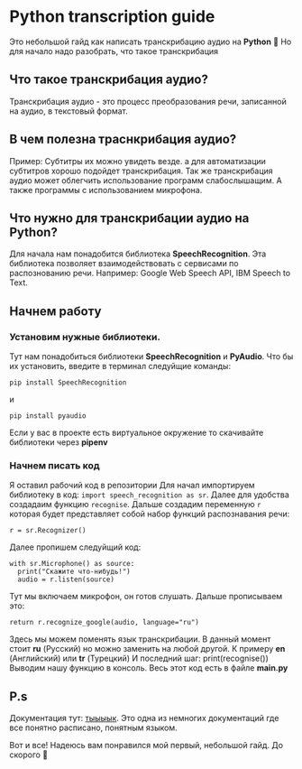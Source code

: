 # Python transcription guide 
Это небольшой гайд как написать транскрибацию аудио на **Python** :snake:
Но для начало надо разобрать, что такое транскрибация
## Что такое транскрибация аудио?
Транскрибация аудио - это процесс преобразования речи, записанной на аудио, в текстовый формат.
## В чем полезна траснкрибация аудио?
Пример: Субтитры их можно увидеть везде. а для автоматизации субтитров хорошо подойдет транскрибация.
Так же транскрибация аудио может облегчить использование программ слабослышащим. А также программы с использованием микрофона.
## Что нужно для транскрибации аудио на Python?
Для начала нам понадобится библиотека **SpeechRecognition**. Эта библиотека позволяет взаимодействовать с сервисами по распознованию речи. Например: Google Web Speech API, IBM Speech to Text. 
## Начнем работу
### Установим нужные библиотеки.
Тут нам понадобиться библиотеки **SpeechRecognition** и **PyAudio**. Что бы их установить, введите в терминал следуйщие команды: 
```
pip install SpeechRecognition
```
и 
```
pip install pyaudio
```
Если у вас в проекте есть виртуальное окружение то скачивайте библиотеки через **pipenv**
### Начнем писать код
Я оставил рабочий код в репозитории 
Для начал импортируем библиотеку в код: `import speech_recognition as sr`.
Далее для удобства создадаим функцию `recognise`.
Дальше создадим переменную `r` которая будет представляет собой набор функций распознавания речи:
```
r = sr.Recognizer()
```
Далее пропишем следуйщий код:
```
with sr.Microphone() as source:
  print("Скажите что-нибудь!")
  audio = r.listen(source)
```
Тут мы включаем микрофон, он готов слушать. Дальше прописываем это: 
```
return r.recognize_google(audio, language="ru")
```
Здесь мы можем поменять язык транскрибации. В данный момент стоит **ru** (Русский) но можно заменить на любой другой. К примеру **en** (Английский) или **tr** (Турецкий)
И последний шаг:
print(recognise())
Выводим нашу функцию в консоль. Весь этот код есть в файле **main.py**

## P.s
Документация тут: [тыыыык](https://pypi.org/project/SpeechRecognition/). Это одна из немногих документаций где все понятно расписано, понятным языком.

Вот и все! Надеюсь вам понравился мой первый, небольшой гайд. До скорого :purple_heart:

